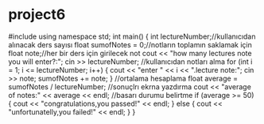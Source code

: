 # project6
#include<iostream>
using namespace std;
int main() {
	int lectureNumber;//kullanıcıdan alınacak ders sayısı
	float sumofNotes = 0;//notların toplamın saklamak için
	float note;//her bir ders için girilecek not
	cout << "how many lectures note you will enter?:";
	cin >> lectureNumber;
	//kullanıcıdan notları alma
	for (int i = 1; i <= lectureNumber; i++) {
		cout << "enter " << i << ".lecture note:";
		cin >> note;
		sumofNotes += note;
	}
	//ortalama hesaplama
	float average = sumofNotes / lectureNumber;
	//sonuçlrı ekrna yazdırma
	cout << "average of notes:" << average << endl;
	//basarı durumu belirtme
	if (average >= 50) {
		cout << "congratulations,you passed!" << endl;
	}
	else {
		cout << "unfortunatelly,you failed!" << endl;
	}
}
